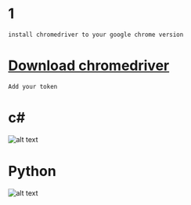 # 1

``` 
install chromedriver to your google chrome version 
```
# [Download chromedriver](https://chromedriver.chromium.org/)

``` 
Add your token 
```

# c#
![alt text](https://media.discordapp.net/attachments/823266453595226125/823334717792976966/unknown.png) 

# Python

![alt text](https://media.discordapp.net/attachments/823266453595226125/823335088665264178/unknown.png) 
